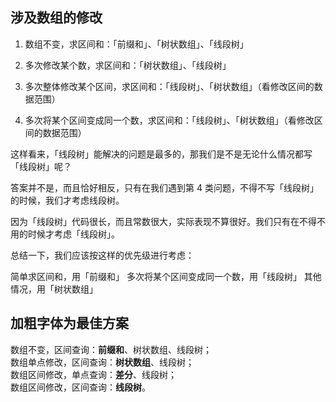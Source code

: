 ## 涉及数组的修改

1. 数组不变，求区间和：「前缀和」、「树状数组」、「线段树」

2. 多次修改某个数，求区间和：「树状数组」、「线段树」

3. 多次整体修改某个区间，求区间和：「线段树」、「树状数组」（看修改区间的数据范围）

4. 多次将某个区间变成同一个数，求区间和：「线段树」、「树状数组」（看修改区间的数据范围）

这样看来，「线段树」能解决的问题是最多的，那我们是不是无论什么情况都写「线段树」呢？

答案并不是，而且恰好相反，只有在我们遇到第 4 类问题，不得不写「线段树」的时候，我们才考虑线段树。

因为「线段树」代码很长，而且常数很大，实际表现不算很好。我们只有在不得不用的时候才考虑「线段树」。

总结一下，我们应该按这样的优先级进行考虑：

简单求区间和，用「前缀和」 多次将某个区间变成同一个数，用「线段树」 其他情况，用「树状数组」

## 加粗字体为最佳方案

数组不变，区间查询：**前缀和**、树状数组、线段树；  
数组单点修改，区间查询：**树状数组**、线段树；  
数组区间修改，单点查询：**差分**、线段树；  
数组区间修改，区间查询：**线段树**。  
